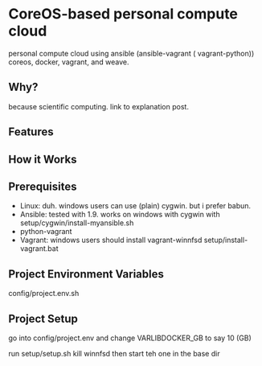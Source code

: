 # CoreOS-based personal compute cloud
personal compute cloud using ansible (ansible-vagrant ( vagrant-python)) coreos, docker, vagrant, and weave.
## Why?
because scientific computing. link to explanation post.
## Features
## How it Works

## Prerequisites

- Linux: duh. windows users can use  (plain) cygwin. but i prefer babun.
- Ansible: tested with 1.9. works on windows with cygwin with setup/cygwin/install-myansible.sh
- python-vagrant
- Vagrant: windows users should install vagrant-winnfsd setup/install-vagrant.bat

## Project Environment Variables

config/project.env.sh

## Project Setup

go into config/project.env and change VARLIBDOCKER_GB to say 10 (GB)

run setup/setup.sh
kill winnfsd then start teh one in the base dir

